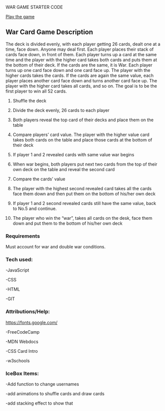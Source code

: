 WAR GAME STARTER CODE

[Play the game](thomaswarcardgame.netlify.app)

## War Card Game Description
The deck is divided evenly, with each player getting 26 cards, dealt one at a time, face down. Anyone may deal first. Each player places their stack of cards face down, in front of them. Each player turns up a card at the same time and the player with the higher card takes both cards and puts them at the bottom of their deck. If the cards are the same, it is War. Each player turns up one card face down and one card face up. The player with the higher cards takes the cards. If the cards are again the same value, each player places another card face down and turns another card face up. The player with the higher card takes all cards, and so on. The goal is to be the first player to win all 52 cards.

1. Shuffle the deck

2. Divide the deck evenly, 26 cards to each player
3. Both players reveal the top card of their decks and place them on the table
4. Compare players’ card value. The player with the higher value card takes both cards on the table and place those cards at the bottom of their deck
5. If player 1 and 2 revealed cards with same value war begins
6. When war begins, both players put next two cards from the top of their own deck on the table and reveal the second card
7. Compare the cards’ value
8. The player with the highest second revealed card takes all the cards
face them down and then put them on the bottom of his/her own deck
9. If player 1 and 2 second revealed cards still have the same value, back to No.5 and continue.
10. The player who win the “war”, takes all cards on the desk, face them down and put them to the  bottom of his/her own deck

### Requirements
Must account for war and double war conditions.

### Tech used:
-JavaScript

-CSS

-HTML

-GIT

### Attributions/Help:
https://fonts.google.com/

-FreeCodeCamp

-MDN Webdocs

-CSS Card Intro

-w3schools

### IceBox Items:
-Add function to change usernames

-add animations to shuffle cards and draw cards

-add stacking effect to show that 